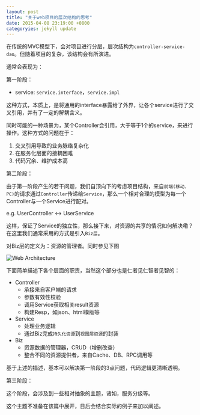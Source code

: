 ```yaml
---
layout: post
title: "关于web项目的层次结构的思考"
date: 2015-04-08 23:19:00 +0800
categoryies: jekyll update
---
```


在传统的MVC模型下，会对项目进行分层，层次结构为`controller-service-dao`。但随着项目的复杂，该结构会有所演进。

通常会表现为：

第一阶段：

* service: `service.interface`，`service.impl`

这种方式，本质上，是将通用的interface暴露给了外界，让各个service进行了交叉引用，并有了一定的解耦含义。

同时可能的一种场景为，某个Controller会引用，大于等于1个的service，来进行操作。这种方式的问题在于：

1. 交叉引用导致的业务脉络复杂化
2. 在服务化层面的接耦困难
3. 代码冗余、维护成本高

第二阶段：

由于第一阶段产生的若干问题，我们自顶向下的考虑项目结构，来自`前端(移动、PC)`的请求通过`Controller`传递给`Service`，那么一个相对合理的模型为每一个Controller与一个Service进行配对。

e.g. UserController <-> UserService

这样，保证了Service的独立性，那么接下来，对资源的共享的情况如何解决嘞？在这里我们通常采用的方式是引入`Biz层`。

对Biz层的定义为：资源的管理者。同时参见下图

![Web Architecture](http://he-blog.oss-cn-beijing.aliyuncs.com/Web-Project-Structure.bmp)

下面简单描述下各个层面的职责，当然这个部分也是仁者见仁智者见智的：

* Controller
    * 承接来自客户端的请求
    * 参数有效性校验
    * 调用Service获取相关result资源
    * 构建Resp，如json、html模版等
* Service
    * 处理业务逻辑
    * 通过Biz完成`持久化资源`到`视图层资源`的封装
* Biz
    * 资源数据的管理器，CRUD（增删改查）
    * 整合不同的资源提供者，来自Cache、DB、RPC调用等

基于上述的描述，基本可以解决第一阶段的3点问题，代码逻辑更清晰透明。

第三阶段：

这个阶段，会涉及到一些相对抽象的主题，诸如，服务分级等。

这个主题不准备在该篇中展开，日后会结合实际的例子来加以阐述。

